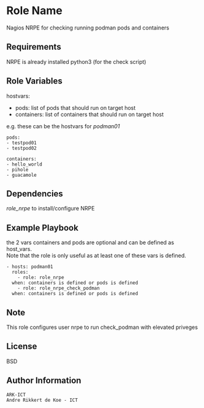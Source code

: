 Role Name
=========

Nagios NRPE for checking running podman pods and containers

Requirements
------------

NRPE is already installed
python3 (for the check script)

Role Variables
--------------

hostvars:

- pods: list of pods that should run on target host
- containers: list of containers that should run on target host

e.g. these can be the hostvars for *podman01*

    pods:
    - testpod01
    - testpod02

    containers:
    - hello_world
    - pihole
    - guacamole

Dependencies
------------

*role_nrpe* to install/configure NRPE

Example Playbook
----------------

the 2 vars containers and pods are optional and can be defined as host_vars.  
Note that the role is only useful as at least one of these vars is defined.  

    - hosts: podman01
      roles:
        - role: role_nrpe
	  when: containers is defined or pods is defined
        - role: role_nrpe_check_podman
	  when: containers is defined or pods is defined

Note
-------

This role configures user nrpe to run check_podman with elevated priveges

License
-------

BSD

Author Information
------------------

    ARK-ICT
    Andre Rikkert de Koe - ICT
